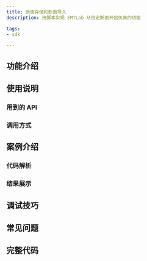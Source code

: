 ```yaml
---
title: 断面存储和断面导入
description: 用脚本实现 EMTLab 从给定断面开始仿真的功能

tags:
- sdk

---
```


## 功能介绍

## 使用说明

### 用到的 API

### 调用方式

## 案例介绍

### 代码解析

### 结果展示

## 调试技巧

## 常见问题

## 完整代码